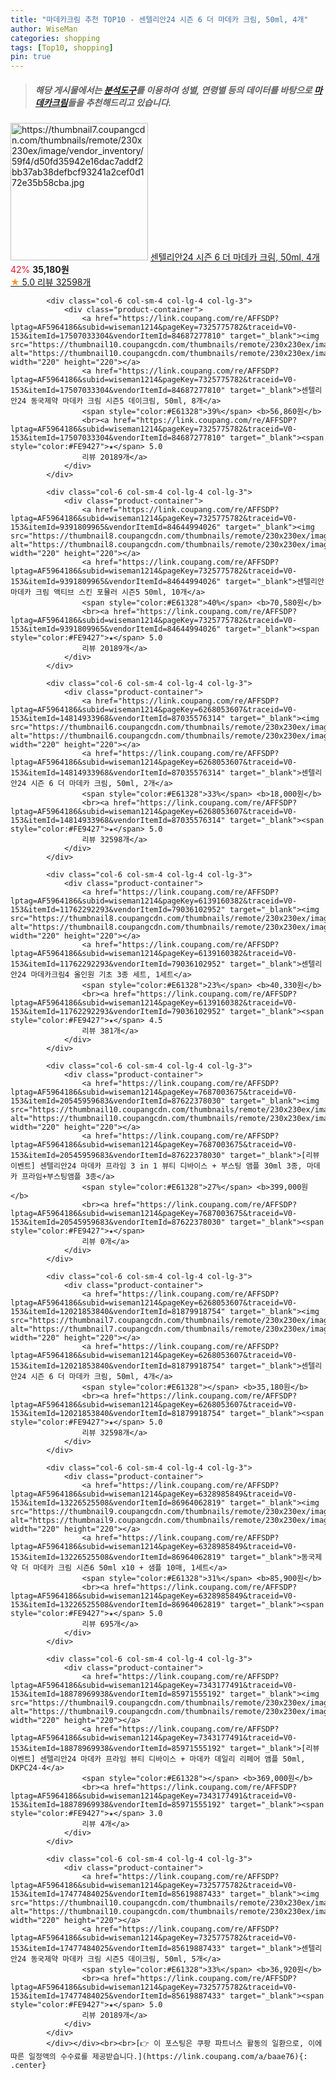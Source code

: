 ```yaml
---
title: "마데카크림 추천 TOP10 - 센텔리안24 시즌 6 더 마데카 크림, 50ml, 4개"
author: WiseMan
categories: shopping
tags: [Top10, shopping]
pin: true
---
```


> ##### 해당 게시물에서는 [**분석도구**](https://itemscout.io/)를 이용하여 **성별**, **연령별** 등의 데이터를 바탕으로 [**마데카크림**](https://link.coupang.com/a/baae76)들을 추천해드리고 있습니다.
<div class="container"><div class="row">
            <div class="col-6 col-sm-4 col-lg-4 col-lg-3">
                <div class="product-container">
                    <a href="https://link.coupang.com/re/AFFSDP?lptag=AF5964186&subid=wiseman1214&pageKey=6268053607&traceid=V0-153&itemId=12021853840&vendorItemId=81879918754" target="_blank"><img src="https://thumbnail7.coupangcdn.com/thumbnails/remote/230x230ex/image/vendor_inventory/59f4/d50fd35942e16dac7addf2bb37ab38defbcf93241a2cef0d172e35b58cba.jpg" alt="https://thumbnail7.coupangcdn.com/thumbnails/remote/230x230ex/image/vendor_inventory/59f4/d50fd35942e16dac7addf2bb37ab38defbcf93241a2cef0d172e35b58cba.jpg" width="220" height="220"></a>
                    <a href="https://link.coupang.com/re/AFFSDP?lptag=AF5964186&subid=wiseman1214&pageKey=6268053607&traceid=V0-153&itemId=12021853840&vendorItemId=81879918754" target="_blank">센텔리안24 시즌 6 더 마데카 크림, 50ml, 4개</a>
                    <span style="color:#E61328">42%</span> <b>35,180원</b>
                    <br><a href="https://link.coupang.com/re/AFFSDP?lptag=AF5964186&subid=wiseman1214&pageKey=6268053607&traceid=V0-153&itemId=12021853840&vendorItemId=81879918754" target="_blank"><span style="color:#FE9427">★</span> 5.0
                    리뷰 32598개</a>
                </div>
            </div>
            
            <div class="col-6 col-sm-4 col-lg-4 col-lg-3">
                <div class="product-container">
                    <a href="https://link.coupang.com/re/AFFSDP?lptag=AF5964186&subid=wiseman1214&pageKey=7325775782&traceid=V0-153&itemId=17507033304&vendorItemId=84687277810" target="_blank"><img src="https://thumbnail10.coupangcdn.com/thumbnails/remote/230x230ex/image/vendor_inventory/5d54/93e38d0f260af52f62e779b928abed983ee9ab5fcddfe8c3c5e7661b839d.jpg" alt="https://thumbnail10.coupangcdn.com/thumbnails/remote/230x230ex/image/vendor_inventory/5d54/93e38d0f260af52f62e779b928abed983ee9ab5fcddfe8c3c5e7661b839d.jpg" width="220" height="220"></a>
                    <a href="https://link.coupang.com/re/AFFSDP?lptag=AF5964186&subid=wiseman1214&pageKey=7325775782&traceid=V0-153&itemId=17507033304&vendorItemId=84687277810" target="_blank">센텔리안24 동국제약 마데카 크림 시즌5 데이크림, 50ml, 8개</a>
                    <span style="color:#E61328">39%</span> <b>56,860원</b>
                    <br><a href="https://link.coupang.com/re/AFFSDP?lptag=AF5964186&subid=wiseman1214&pageKey=7325775782&traceid=V0-153&itemId=17507033304&vendorItemId=84687277810" target="_blank"><span style="color:#FE9427">★</span> 5.0
                    리뷰 20189개</a>
                </div>
            </div>
            
            <div class="col-6 col-sm-4 col-lg-4 col-lg-3">
                <div class="product-container">
                    <a href="https://link.coupang.com/re/AFFSDP?lptag=AF5964186&subid=wiseman1214&pageKey=7325775782&traceid=V0-153&itemId=9391809965&vendorItemId=84644994026" target="_blank"><img src="https://thumbnail8.coupangcdn.com/thumbnails/remote/230x230ex/image/vendor_inventory/e73b/7bded49477d7d7e4b02c1e14547595282da66e22467a17307f3471e0f13a.jpg" alt="https://thumbnail8.coupangcdn.com/thumbnails/remote/230x230ex/image/vendor_inventory/e73b/7bded49477d7d7e4b02c1e14547595282da66e22467a17307f3471e0f13a.jpg" width="220" height="220"></a>
                    <a href="https://link.coupang.com/re/AFFSDP?lptag=AF5964186&subid=wiseman1214&pageKey=7325775782&traceid=V0-153&itemId=9391809965&vendorItemId=84644994026" target="_blank">센텔리안 마데카 크림 액티브 스킨 포뮬러 시즌5 50ml, 10개</a>
                    <span style="color:#E61328">40%</span> <b>70,580원</b>
                    <br><a href="https://link.coupang.com/re/AFFSDP?lptag=AF5964186&subid=wiseman1214&pageKey=7325775782&traceid=V0-153&itemId=9391809965&vendorItemId=84644994026" target="_blank"><span style="color:#FE9427">★</span> 5.0
                    리뷰 20189개</a>
                </div>
            </div>
            
            <div class="col-6 col-sm-4 col-lg-4 col-lg-3">
                <div class="product-container">
                    <a href="https://link.coupang.com/re/AFFSDP?lptag=AF5964186&subid=wiseman1214&pageKey=6268053607&traceid=V0-153&itemId=14814933968&vendorItemId=87035576314" target="_blank"><img src="https://thumbnail6.coupangcdn.com/thumbnails/remote/230x230ex/image/vendor_inventory/fcc5/d21b8a88651a856c65f76655be4b19ab6395efe56a29d0d141b0646fce37.jpg" alt="https://thumbnail6.coupangcdn.com/thumbnails/remote/230x230ex/image/vendor_inventory/fcc5/d21b8a88651a856c65f76655be4b19ab6395efe56a29d0d141b0646fce37.jpg" width="220" height="220"></a>
                    <a href="https://link.coupang.com/re/AFFSDP?lptag=AF5964186&subid=wiseman1214&pageKey=6268053607&traceid=V0-153&itemId=14814933968&vendorItemId=87035576314" target="_blank">센텔리안24 시즌 6 더 마데카 크림, 50ml, 2개</a>
                    <span style="color:#E61328">33%</span> <b>18,000원</b>
                    <br><a href="https://link.coupang.com/re/AFFSDP?lptag=AF5964186&subid=wiseman1214&pageKey=6268053607&traceid=V0-153&itemId=14814933968&vendorItemId=87035576314" target="_blank"><span style="color:#FE9427">★</span> 5.0
                    리뷰 32598개</a>
                </div>
            </div>
            
            <div class="col-6 col-sm-4 col-lg-4 col-lg-3">
                <div class="product-container">
                    <a href="https://link.coupang.com/re/AFFSDP?lptag=AF5964186&subid=wiseman1214&pageKey=6139160382&traceid=V0-153&itemId=11762292293&vendorItemId=79036102952" target="_blank"><img src="https://thumbnail8.coupangcdn.com/thumbnails/remote/230x230ex/image/rs_quotation_api/yrzbvpvk/d4488249131c4b93b9153f6c1ce499f0.jpg" alt="https://thumbnail8.coupangcdn.com/thumbnails/remote/230x230ex/image/rs_quotation_api/yrzbvpvk/d4488249131c4b93b9153f6c1ce499f0.jpg" width="220" height="220"></a>
                    <a href="https://link.coupang.com/re/AFFSDP?lptag=AF5964186&subid=wiseman1214&pageKey=6139160382&traceid=V0-153&itemId=11762292293&vendorItemId=79036102952" target="_blank">센텔리안24 마데카크림4 올인원 기초 3종 세트, 1세트</a>
                    <span style="color:#E61328">23%</span> <b>40,330원</b>
                    <br><a href="https://link.coupang.com/re/AFFSDP?lptag=AF5964186&subid=wiseman1214&pageKey=6139160382&traceid=V0-153&itemId=11762292293&vendorItemId=79036102952" target="_blank"><span style="color:#FE9427">★</span> 4.5
                    리뷰 381개</a>
                </div>
            </div>
            
            <div class="col-6 col-sm-4 col-lg-4 col-lg-3">
                <div class="product-container">
                    <a href="https://link.coupang.com/re/AFFSDP?lptag=AF5964186&subid=wiseman1214&pageKey=7687003675&traceid=V0-153&itemId=20545959683&vendorItemId=87622378030" target="_blank"><img src="https://thumbnail10.coupangcdn.com/thumbnails/remote/230x230ex/image/vendor_inventory/8f11/f5ed3ca132ba71c712ac4e0ec921c8d3ee39acdbe18f405d0b91c749b008.png" alt="https://thumbnail10.coupangcdn.com/thumbnails/remote/230x230ex/image/vendor_inventory/8f11/f5ed3ca132ba71c712ac4e0ec921c8d3ee39acdbe18f405d0b91c749b008.png" width="220" height="220"></a>
                    <a href="https://link.coupang.com/re/AFFSDP?lptag=AF5964186&subid=wiseman1214&pageKey=7687003675&traceid=V0-153&itemId=20545959683&vendorItemId=87622378030" target="_blank">[리뷰이벤트] 센텔리안24 마데카 프라임 3 in 1 뷰티 디바이스 + 부스팅 앰플 30ml 3종, 마데카 프라임+부스팅앰플 3종</a>
                    <span style="color:#E61328">27%</span> <b>399,000원</b>
                    <br><a href="https://link.coupang.com/re/AFFSDP?lptag=AF5964186&subid=wiseman1214&pageKey=7687003675&traceid=V0-153&itemId=20545959683&vendorItemId=87622378030" target="_blank"><span style="color:#FE9427">★</span> 
                    리뷰 0개</a>
                </div>
            </div>
            
            <div class="col-6 col-sm-4 col-lg-4 col-lg-3">
                <div class="product-container">
                    <a href="https://link.coupang.com/re/AFFSDP?lptag=AF5964186&subid=wiseman1214&pageKey=6268053607&traceid=V0-153&itemId=12021853840&vendorItemId=81879918754" target="_blank"><img src="https://thumbnail7.coupangcdn.com/thumbnails/remote/230x230ex/image/vendor_inventory/59f4/d50fd35942e16dac7addf2bb37ab38defbcf93241a2cef0d172e35b58cba.jpg" alt="https://thumbnail7.coupangcdn.com/thumbnails/remote/230x230ex/image/vendor_inventory/59f4/d50fd35942e16dac7addf2bb37ab38defbcf93241a2cef0d172e35b58cba.jpg" width="220" height="220"></a>
                    <a href="https://link.coupang.com/re/AFFSDP?lptag=AF5964186&subid=wiseman1214&pageKey=6268053607&traceid=V0-153&itemId=12021853840&vendorItemId=81879918754" target="_blank">센텔리안24 시즌 6 더 마데카 크림, 50ml, 4개</a>
                    <span style="color:#E61328"></span> <b>35,180원</b>
                    <br><a href="https://link.coupang.com/re/AFFSDP?lptag=AF5964186&subid=wiseman1214&pageKey=6268053607&traceid=V0-153&itemId=12021853840&vendorItemId=81879918754" target="_blank"><span style="color:#FE9427">★</span> 5.0
                    리뷰 32598개</a>
                </div>
            </div>
            
            <div class="col-6 col-sm-4 col-lg-4 col-lg-3">
                <div class="product-container">
                    <a href="https://link.coupang.com/re/AFFSDP?lptag=AF5964186&subid=wiseman1214&pageKey=6328985849&traceid=V0-153&itemId=13226525508&vendorItemId=86964062819" target="_blank"><img src="https://thumbnail9.coupangcdn.com/thumbnails/remote/230x230ex/image/vendor_inventory/a7e4/8fc89b8ed0d578c70c3c37bd3e1b9cb4002773f1c576fc532654a59fb306.jpg" alt="https://thumbnail9.coupangcdn.com/thumbnails/remote/230x230ex/image/vendor_inventory/a7e4/8fc89b8ed0d578c70c3c37bd3e1b9cb4002773f1c576fc532654a59fb306.jpg" width="220" height="220"></a>
                    <a href="https://link.coupang.com/re/AFFSDP?lptag=AF5964186&subid=wiseman1214&pageKey=6328985849&traceid=V0-153&itemId=13226525508&vendorItemId=86964062819" target="_blank">동국제약 더 마데카 크림 시즌6 50ml x10 + 샘플 10매, 1세트</a>
                    <span style="color:#E61328">31%</span> <b>85,900원</b>
                    <br><a href="https://link.coupang.com/re/AFFSDP?lptag=AF5964186&subid=wiseman1214&pageKey=6328985849&traceid=V0-153&itemId=13226525508&vendorItemId=86964062819" target="_blank"><span style="color:#FE9427">★</span> 5.0
                    리뷰 695개</a>
                </div>
            </div>
            
            <div class="col-6 col-sm-4 col-lg-4 col-lg-3">
                <div class="product-container">
                    <a href="https://link.coupang.com/re/AFFSDP?lptag=AF5964186&subid=wiseman1214&pageKey=7343177491&traceid=V0-153&itemId=18878969938&vendorItemId=85971555192" target="_blank"><img src="https://thumbnail9.coupangcdn.com/thumbnails/remote/230x230ex/image/vendor_inventory/e564/02e4eadc841287ab3bf9df02e8ef32315c1c7c958726ca18120ef210f9d8.jpg" alt="https://thumbnail9.coupangcdn.com/thumbnails/remote/230x230ex/image/vendor_inventory/e564/02e4eadc841287ab3bf9df02e8ef32315c1c7c958726ca18120ef210f9d8.jpg" width="220" height="220"></a>
                    <a href="https://link.coupang.com/re/AFFSDP?lptag=AF5964186&subid=wiseman1214&pageKey=7343177491&traceid=V0-153&itemId=18878969938&vendorItemId=85971555192" target="_blank">[리뷰이벤트] 센텔리안24 마데카 프라임 뷰티 디바이스 + 마데카 데일리 리페어 앰플 50ml, DKPC24-4</a>
                    <span style="color:#E61328"></span> <b>369,000원</b>
                    <br><a href="https://link.coupang.com/re/AFFSDP?lptag=AF5964186&subid=wiseman1214&pageKey=7343177491&traceid=V0-153&itemId=18878969938&vendorItemId=85971555192" target="_blank"><span style="color:#FE9427">★</span> 3.0
                    리뷰 4개</a>
                </div>
            </div>
            
            <div class="col-6 col-sm-4 col-lg-4 col-lg-3">
                <div class="product-container">
                    <a href="https://link.coupang.com/re/AFFSDP?lptag=AF5964186&subid=wiseman1214&pageKey=7325775782&traceid=V0-153&itemId=17477484025&vendorItemId=85619887433" target="_blank"><img src="https://thumbnail10.coupangcdn.com/thumbnails/remote/230x230ex/image/vendor_inventory/fa41/75d410882528a35c1ed620e1ecba574b6ada21a7d1b116371e4a061dfc2b.jpg" alt="https://thumbnail10.coupangcdn.com/thumbnails/remote/230x230ex/image/vendor_inventory/fa41/75d410882528a35c1ed620e1ecba574b6ada21a7d1b116371e4a061dfc2b.jpg" width="220" height="220"></a>
                    <a href="https://link.coupang.com/re/AFFSDP?lptag=AF5964186&subid=wiseman1214&pageKey=7325775782&traceid=V0-153&itemId=17477484025&vendorItemId=85619887433" target="_blank">센텔리안24 동국제약 마데카 크림 시즌5 데이크림, 50ml, 5개</a>
                    <span style="color:#E61328">33%</span> <b>36,920원</b>
                    <br><a href="https://link.coupang.com/re/AFFSDP?lptag=AF5964186&subid=wiseman1214&pageKey=7325775782&traceid=V0-153&itemId=17477484025&vendorItemId=85619887433" target="_blank"><span style="color:#FE9427">★</span> 5.0
                    리뷰 20189개</a>
                </div>
            </div>
            </div></div><br><br>[👉 이 포스팅은 쿠팡 파트너스 활동의 일환으로, 이에 따른 일정액의 수수료를 제공받습니다.](https://link.coupang.com/a/baae76){: .center}